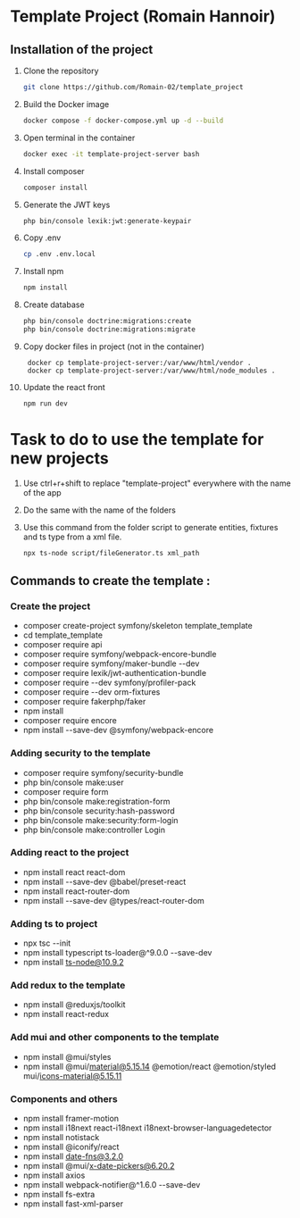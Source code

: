 # Template Project (Romain Hannoir)

## Installation of the project

1. Clone the repository

    ```bash
    git clone https://github.com/Romain-02/template_project
    ```

2. Build the Docker image

    ```bash
    docker compose -f docker-compose.yml up -d --build
    ```

3. Open terminal in the container

    ```bash
    docker exec -it template-project-server bash
    ```

4. Install composer

    ```bash
    composer install
    ```
5. Generate the JWT keys

     ```bash
    php bin/console lexik:jwt:generate-keypair
     ```

6. Copy .env

     ```bash
     cp .env .env.local
     ```

7. Install npm

    ```bash
    npm install
    ```

8. Create database

    ```bash
    php bin/console doctrine:migrations:create
    php bin/console doctrine:migrations:migrate
    ```

9. Copy docker files in project (not in the container)
   ```
    docker cp template-project-server:/var/www/html/vendor .
    docker cp template-project-server:/var/www/html/node_modules .
    ```

10. Update the react front

    ```bash
    npm run dev
    ```

# Task to do to use the template for new projects

1. Use ctrl+r+shift to replace "template-project" everywhere with the name of the app

2. Do the same with the name of the folders

3. Use this command from the folder script to generate entities, fixtures and ts type from a xml file.

   ```bash
   npx ts-node script/fileGenerator.ts xml_path
   ```

## Commands to create the template :

### Create the project

- composer create-project symfony/skeleton template_template
- cd template_template
- composer require api
- composer require symfony/webpack-encore-bundle
- composer require symfony/maker-bundle --dev
- composer require lexik/jwt-authentication-bundle
- composer require --dev symfony/profiler-pack
- composer require --dev orm-fixtures
- composer require fakerphp/faker
- npm install
- composer require encore
- npm install --save-dev @symfony/webpack-encore

### Adding security to the template

- composer require symfony/security-bundle
- php bin/console make:user
- composer require form
- php bin/console make:registration-form
- php bin/console security:hash-password
- php bin/console make:security:form-login
- php bin/console make:controller Login

### Adding react to the project

- npm install react react-dom
- npm install --save-dev @babel/preset-react
- npm install react-router-dom
- npm install --save-dev @types/react-router-dom

### Adding ts to project

- npx tsc --init
- npm install typescript ts-loader@^9.0.0 --save-dev
- npm install ts-node@10.9.2

### Add redux to the template

- npm install @reduxjs/toolkit
- npm install react-redux

### Add mui and other components to the template

- npm install @mui/styles
- npm install @mui/material@5.15.14 @emotion/react @emotion/styled mui/icons-material@5.15.11

### Components and others

- npm install framer-motion
- npm install i18next react-i18next i18next-browser-languagedetector
- npm install notistack
- npm install @iconify/react
- npm install date-fns@3.2.0
- npm install @mui/x-date-pickers@6.20.2
- npm install axios
- npm install webpack-notifier@^1.6.0 --save-dev
- npm install fs-extra
- npm install fast-xml-parser
